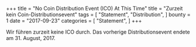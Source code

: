 +++
title = "No Coin Distribution Event (ICO) At This Time"
title = "Zurzeit kein Coin-Distributionsevent"
tags = [
    "Statement",
    "Distribution",
]
bounty = 1
date = "2017-09-23"
categories = [
    "Statement",
]
+++

Wir führen zurzeit keine ICO durch. 
Das vorherige Distributionsevent endete am 31. August, 2017.
